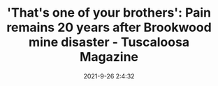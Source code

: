 ---
"title": "'That's one of your brothers': Pain remains 20 years after Brookwood mine disaster - Tuscaloosa Magazine"
"date": "2021-9-26 2:4:32"
"feed_name": "GOOGLENEWSMINING"
"feed_website": "https://news.google.com/search?q=mining%2Bincident&hl=en-US&gl=US&ceid=US:en"
"feed_rss": "https://news.google.com/rss/search?q=mining%2Bincident&hl=en-US&gl=US&ceid=US:en"
"link": "https://www.tuscaloosanews.com/story/news/2021/09/26/remembering-victims-jim-walter-resources-mine-no-5-disaster/5837794001/"
"source": "{'href': 'https://www.tuscaloosanews.com', 'title': 'Tuscaloosa Magazine'}"
"file": "_posts/2021-1-1-89d3faf4babaa4c1134c0b88630e9ca931491d45.md"
"accident": "0"
"drilling": "0"
"dead": "0"
"injured": "0"
"arrested": "0"
"where": "unknown site"
"place": "unknown place"
---
